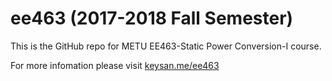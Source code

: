 # ee463 (2017-2018 Fall Semester)

This is the GitHub repo for METU EE463-Static Power Conversion-I course.

For more infomation please visit [keysan.me/ee463](http://keysan.me/ee463)

